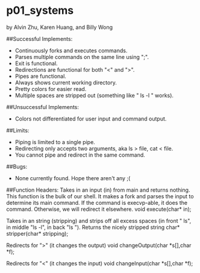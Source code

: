 # p01_systems
by Alvin Zhu, Karen Huang, and Billy Wong

##Successful Implements:
* Continuously forks and executes commands.
* Parses multiple commands on the same line using ";".
* Exit is functional.
* Redirections are functional for both "<" and ">".
* Pipes are functional.
* Always shows current working directory.
* Pretty colors for easier read.
* Multiple spaces are stripped out (something like "          ls      -l     " works).

##Unsuccessful Implements:
* Colors not differentiated for user input and command output.


##Limits:
* Piping is limited to a single pipe.
* Redirecting only accepts two arguments, aka ls > file, cat < file.
* You cannot pipe and redirect in the same command.

##Bugs:
* None currently found. Hope there aren't any ;(


##Function Headers:
Takes in an input (in) from main and returns nothing. This function is the bulk of our shell. It makes a fork and parses the input to determine its main command. If the command is execvp-able, it does the command. Otherwise, we will redirect it elsewhere.
      void execute(char* in);

Takes in an string (stripping) and strips off all excess spaces (in front "    ls", in middle "ls     -l", in back "ls        "). Returns the nicely stripped string
      char* stripper(char* stripping);

Redirects for ">" (it changes the output)
	  void changeOutput(char *s[],char *f);

Redirects for "<" (it changes the input)
	  void changeInput(char *s[],char *f);

